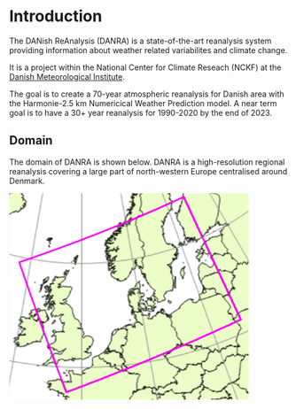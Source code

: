 # Introduction

The DANish ReAnalysis (DANRA) is a state-of-the-art reanalysis system providing information about weather related variabilites and climate change.

It is a project within the National Center for Climate Reseach (NCKF) at the [Danish Meteorological Institute](https://www.dmi.dk/).

The goal is to create a 70-year atmospheric reanalysis for Danish area with the Harmonie-2.5 km Numericical Weather Prediction model. A near term goal is to have a 30+ year reanalysis for 1990-2020 by the end of 2023.

## Domain
The domain of DANRA is shown below. DANRA is a high-resolution regional reanalysis covering a large part of north-western Europe centralised around Denmark.



![alt text](DKAdomain.png)
